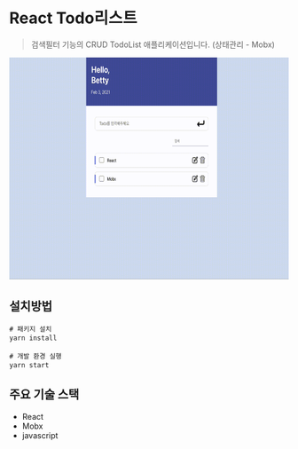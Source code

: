 # React Todo리스트
> 검색필터 기능의 CRUD TodoList 애플리케이션입니다. (상태관리 - Mobx)

<img src="./src/images/todolist.gif" width="600px" height="400px"/>

## 설치방법
```
# 패키지 설치
yarn install

# 개발 환경 실행
yarn start
```
## 주요 기술 스택
* React
* Mobx
* javascript
